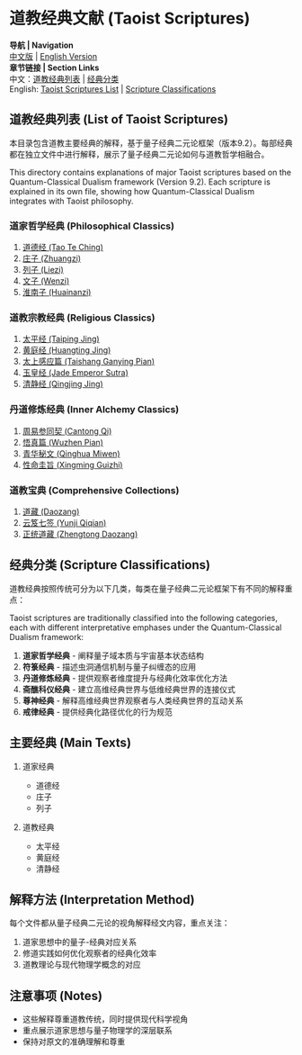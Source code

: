 # 道教经典文献 (Taoist Scriptures)

**导航 | Navigation**  
[中文版](#道教经典列表-list-of-taoist-scriptures) | [English Version](#道教经典列表-list-of-taoist-scriptures)  
**章节链接 | Section Links**  
中文：[道教经典列表](#道教经典列表-list-of-taoist-scriptures) | [经典分类](#经典分类-scripture-classifications)  
English: [Taoist Scriptures List](#道教经典列表-list-of-taoist-scriptures) | [Scripture Classifications](#经典分类-scripture-classifications)

## 道教经典列表 (List of Taoist Scriptures)

本目录包含道教主要经典的解释，基于量子经典二元论框架（版本9.2）。每部经典都在独立文件中进行解释，展示了量子经典二元论如何与道教哲学相融合。

This directory contains explanations of major Taoist scriptures based on the Quantum-Classical Dualism framework (Version 9.2). Each scripture is explained in its own file, showing how Quantum-Classical Dualism integrates with Taoist philosophy.

### 道家哲学经典 (Philosophical Classics)
1. [道德经 (Tao Te Ching)](Tao_Te_Ching.md)
2. [庄子 (Zhuangzi)](Zhuangzi.md)
3. [列子 (Liezi)](Liezi.md)
4. [文子 (Wenzi)](Wenzi.md)
5. [淮南子 (Huainanzi)](Huainanzi.md)

### 道教宗教经典 (Religious Classics)
1. [太平经 (Taiping Jing)](Taiping_Jing.md)
2. [黄庭经 (Huangting Jing)](Huangting_Jing.md)
3. [太上感应篇 (Taishang Ganying Pian)](Taishang_Ganying_Pian.md)
4. [玉皇经 (Jade Emperor Sutra)](Jade_Emperor_Sutra.md)
5. [清静经 (Qingjing Jing)](Qingjing_Jing.md)

### 丹道修炼经典 (Inner Alchemy Classics)
1. [周易参同契 (Cantong Qi)](Cantong_Qi.md)
2. [悟真篇 (Wuzhen Pian)](Wuzhen_Pian.md)
3. [青华秘文 (Qinghua Miwen)](Qinghua_Miwen.md)
4. [性命圭旨 (Xingming Guizhi)](Xingming_Guizhi.md)

### 道教宝典 (Comprehensive Collections)
1. [道藏 (Daozang)](Daozang.md)
2. [云笈七签 (Yunji Qiqian)](Yunji_Qiqian.md)
3. [正统道藏 (Zhengtong Daozang)](Zhengtong_Daozang.md)

## 经典分类 (Scripture Classifications)

道教经典按照传统可分为以下几类，每类在量子经典二元论框架下有不同的解释重点：

Taoist scriptures are traditionally classified into the following categories, each with different interpretative emphases under the Quantum-Classical Dualism framework:

1. **道家哲学经典** - 阐释量子域本质与宇宙基本状态结构
2. **符箓经典** - 描述虫洞通信机制与量子纠缠态的应用
3. **丹道修炼经典** - 提供观察者维度提升与经典化效率优化方法
4. **斋醮科仪经典** - 建立高维经典世界与低维经典世界的连接仪式
5. **尊神经典** - 解释高维经典世界观察者与人类经典世界的互动关系
6. **戒律经典** - 提供经典化路径优化的行为规范 

## 主要经典 (Main Texts)

1. 道家经典
   - 道德经
   - 庄子
   - 列子

2. 道教经典
   - 太平经
   - 黄庭经
   - 清静经

## 解释方法 (Interpretation Method)

每个文件都从量子经典二元论的视角解释经文内容，重点关注：
1. 道家思想中的量子-经典对应关系
2. 修道实践如何优化观察者的经典化效率
3. 道教理论与现代物理学概念的对应

## 注意事项 (Notes)

- 这些解释尊重道教传统，同时提供现代科学视角
- 重点展示道家思想与量子物理学的深层联系
- 保持对原文的准确理解和尊重 